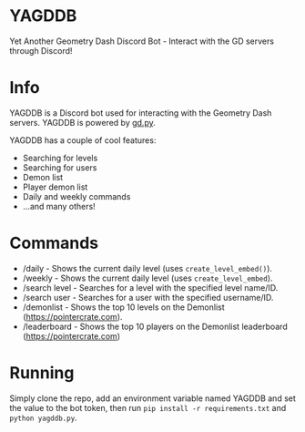 # YAGDDB
Yet Another Geometry Dash Discord Bot - Interact with the GD servers through Discord!

# Info
YAGDDB is a Discord bot used for interacting with the Geometry Dash servers. YAGDDB is powered by [gd.py](https://github.com/nekitdev/gd.py).

YAGDDB has a couple of cool features:
- Searching for levels
- Searching for users
- Demon list
- Player demon list
- Daily and weekly commands
- ...and many others!

# Commands

- /daily - Shows the current daily level (uses `create_level_embed()`).
- /weekly - Shows the current daily level (uses `create_level_embed`).
- /search level - Searches for a level with the specified level name/ID.
- /search user - Searches for a user with the specified username/ID.
- /demonlist - Shows the top 10 levels on the Demonlist (https://pointercrate.com).
- /leaderboard - Shows the top 10 players on the Demonlist leaderboard (https://pointercrate.com)

# Running

Simply clone the repo, add an environment variable named YAGDDB and set the value to the bot token, then run `pip install -r requirements.txt` and `python yagddb.py`.
